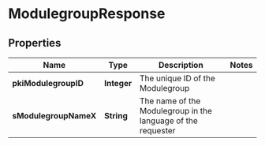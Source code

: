 

# ModulegroupResponse

## Properties

Name | Type | Description | Notes
------------ | ------------- | ------------- | -------------
**pkiModulegroupID** | **Integer** | The unique ID of the Modulegroup | 
**sModulegroupNameX** | **String** | The name of the Modulegroup in the language of the requester | 




